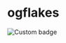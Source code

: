 # ogflakes

![Custom badge](https://img.shields.io/github/workflow/status/walimorris/ogflakes/S3%20Sync?label=AWS%20S3%20Sync&style=for-the-badge)